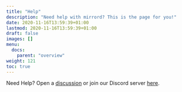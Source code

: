 ```yaml
---
title: "Help"
description: "Need help with mirrord? This is the page for you!"
date: 2020-11-16T13:59:39+01:00
lastmod: 2020-11-16T13:59:39+01:00
draft: false
images: []
menu:
  docs:
    parent: "overview"
weight: 121
toc: true
---
```


Need Help? Open a [discussion](https://github.com/metalbear-co/mirrord/discussions) or join our Discord server [here](https://discord.gg/metalbear).
